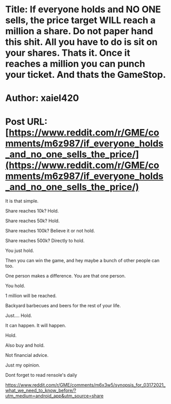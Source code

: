 # Title: If everyone holds and NO ONE sells, the price target WILL reach a million a share. Do not paper hand this shit. All you have to do is sit on your shares. Thats it. Once it reaches a million you can punch your ticket. And thats the GameStop.
# Author: xaiel420
# Post URL: [https://www.reddit.com/r/GME/comments/m6z987/if_everyone_holds_and_no_one_sells_the_price/](https://www.reddit.com/r/GME/comments/m6z987/if_everyone_holds_and_no_one_sells_the_price/)


It is that simple.

Share reaches 10k? Hold.

Share reaches 50k? Hold.

Share reaches 100k? Believe it or not hold.

Share reaches 500k? Directly to hold.

You just hold.

Then you can win the game, and hey maybe a bunch of other people can too.

One person makes a difference. You are that one person.

You hold.

1 million will be reached. 

Backyard barbecues and beers for the rest of your life.

Just.... Hold.

It can happen. It will happen.

Hold.

Also buy and hold.

Not financial advice.

Just my opinion.

Dont forget to read rensole's daily

https://www.reddit.com/r/GME/comments/m6x3w5/synopsis_for_03172021_what_we_need_to_know_before/?utm_medium=android_app&utm_source=share